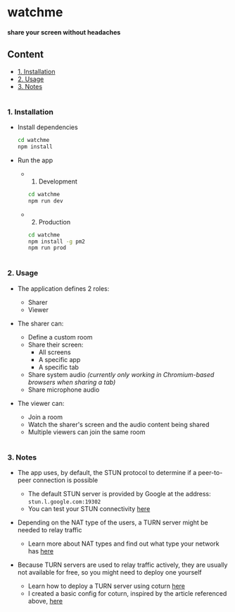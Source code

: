 # watchme

#### share your screen without headaches

## Content
- [1. Installation](#1-installation)
- [2. Usage](#2-usage)
- [3. Notes](#3-notes)

#
### 1. Installation
- Install dependencies
    ```bash
    cd watchme
    npm install
    ```

- Run the app
    - 1. Development
        ```bash
        cd watchme
        npm run dev
        ```

    - 2. Production
        ```bash
        cd watchme
        npm install -g pm2
        npm run prod
        ```

#
### 2. Usage
- The application defines 2 roles: 
    - Sharer
    - Viewer

- The sharer can:
    - Define a custom room
    - Share their screen:
        - All screens
        - A specific app
        - A specific tab
    - Share system audio *(currently only working in Chromium-based browsers when sharing a tab)*
    - Share microphone audio

- The viewer can:
    - Join a room
    - Watch the sharer's screen and the audio content being shared
    - Multiple viewers can join the same room

#
### 3. Notes
- The app uses, by default, the STUN protocol to determine if a peer-to-peer connection is possible
    - The default STUN server is provided by Google at the address: `stun.l.google.com:19302`
    - You can test your STUN connectivity [here](https://webrtc.github.io/samples/src/content/peerconnection/trickle-ice/)

- Depending on the NAT type of the users, a TURN server might be needed to relay traffic
    - Learn more about NAT types and find out what type your network has [here](https://www.checkmynat.com/)

- Because TURN servers are used to relay traffic actively, they are usually not available for free, so you might need to deploy one yourself
    - Learn how to deploy a TURN server using coturn [here](https://gabrieltanner.org/blog/turn-server/)
    - I created a basic config for coturn, inspired by the article referenced above, [here](https://gist.github.com/axbg/c947f838387998d81664036a7beb3c27)
